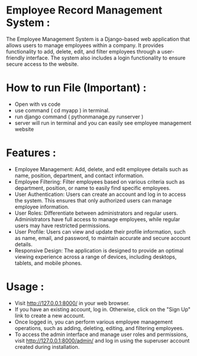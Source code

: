 # Employee Record Management System :
The Employee Management System is a Django-based web application that allows users to manage employees within a company. It provides functionality to add, delete, edit, and filter employees through a user-friendly interface. The system also includes a login functionality to ensure secure access to the website.
# How to run File (Important) :
* Open with vs code
* use command ( cd myapp ) in terminal.
* run django command ( pythonmanage.py runserver )
* server will run in terminal and you can easily see employee management website
# Features :
* Employee Management: Add, delete, and edit employee details such as name, position, department, and contact information.
* Employee Filtering: Filter employees based on various criteria such as department, position, or name to easily find specific employees.
* User Authentication: Users can create an account and log in to access the system. This ensures that only authorized users can manage employee information.
* User Roles: Differentiate between administrators and regular users. Administrators have full access to manage employees, while regular users may have restricted permissions.
* User Profile: Users can view and update their profile information, such as name, email, and password, to maintain accurate and secure account details.
* Responsive Design: The application is designed to provide an optimal viewing experience across a range of devices, including desktops, tablets, and mobile phones.
# Usage :
* Visit http://127.0.0.1:8000/ in your web browser.
* If you have an existing account, log in. Otherwise, click on the "Sign Up" link to create a new account.
* Once logged in, you can perform various employee management operations, such as adding, deleting, editing, and filtering employees.
* To access the admin interface and manage user roles and permissions, visit http://127.0.0.1:8000/admin/ and log in using the superuser account created during installation.
